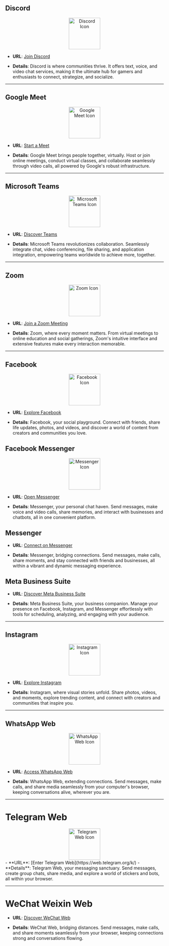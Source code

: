 ## **Discord** 
<div align="center">
    <img src="https://img.icons8.com/color/452/discord-logo.png" alt="Discord Icon" width="100px"/>
</div>

 - **URL**: [Join Discord](https://discord.com/channels/@me)

 - **Details**: Discord is where communities thrive. It offers text, voice, and video chat services, making it the ultimate hub for gamers and enthusiasts to connect, strategize, and socialize.

---

## **Google Meet** 
<div align="center">
    <img src="https://img.icons8.com/color/452/google-meet.png" alt="Google Meet Icon" width="100px"/>
</div>

- **URL**: [Start a Meet](https://meet.google.com/)

- **Details**: Google Meet brings people together, virtually. Host or join online meetings, conduct virtual classes, and collaborate seamlessly through video calls, all powered by Google's robust infrastructure.

---

## **Microsoft Teams** 
<div align="center">
    <img src="https://img.icons8.com/color/452/microsoft-teams.png" alt="Microsoft Teams Icon" width="100px"/>
</div>

- **URL**: [Discover Teams](https://teams.live.com/_#/communities/)

- **Details**: Microsoft Teams revolutionizes collaboration. Seamlessly integrate chat, video conferencing, file sharing, and application integration, empowering teams worldwide to achieve more, together.

---

##  **Zoom** 
<div align="center">
    <img src="https://img.icons8.com/color/452/zoom.png" alt="Zoom Icon" width="100px"/>
</div>

- **URL**: [Join a Zoom Meeting](https://zoom.us/join)

- **Details**: Zoom, where every moment matters. From virtual meetings to online education and social gatherings, Zoom's intuitive interface and extensive features make every interaction memorable.

---

##  **Facebook** 
<div align="center">
    <img src="https://img.icons8.com/color/452/facebook-new.png" alt="Facebook Icon" width="100px"/>
</div>

- **URL**: [Explore Facebook](https://www.facebook.com/)

- **Details**: Facebook, your social playground. Connect with friends, share life updates, photos, and videos, and discover a world of content from creators and communities you love.

##  **Facebook Messenger** 
<div align="center">
    <img src="https://img.icons8.com/color/452/facebook-messenger.png" alt="Messenger Icon" width="100px"/>
</div>

- **URL**: [Open Messenger](https://www.facebook.com/messages/t/)

- **Details**: Messenger, your personal chat haven. Send messages, make voice and video calls, share memories, and interact with businesses and chatbots, all in one convenient platform.

## **Messenger** 

- **URL**: [Connect on Messenger](https://www.messenger.com/)

- **Details**: Messenger, bridging connections. Send messages, make calls, share moments, and stay connected with friends and businesses, all within a vibrant and dynamic messaging experience.


## **Meta Business Suite** 

- **URL**: [Discover Meta Business Suite](https://business.facebook.com/)

- **Details**: Meta Business Suite, your business companion. Manage your presence on Facebook, Instagram, and Messenger effortlessly with tools for scheduling, analyzing, and engaging with your audience.

---

## **Instagram** 
<div align="center">
    <img src="https://img.icons8.com/color/452/instagram-new.png" alt="Instagram Icon" width="100px"/>
</div>

- **URL**: [Explore Instagram](https://www.instagram.com/)

- **Details**: Instagram, where visual stories unfold. Share photos, videos, and moments, explore trending content, and connect with creators and communities that inspire you.

---

## **WhatsApp Web** 
<div align="center">
    <img src="https://img.icons8.com/color/452/whatsapp--v1.png" alt="WhatsApp Web Icon" width="100px"/>
</div>

- **URL**: [Access WhatsApp Web](https://web.whatsapp.com/)

- **Details**: WhatsApp Web, extending connections. Send messages, make calls, and share media seamlessly from your computer's browser, keeping conversations alive, wherever you are.

---

# **Telegram Web** 
<div align="center">
    <img src="https://img.icons8.com/color/452/telegram-app.png" alt="Telegram Web Icon" width="100px"/>
</div>
- **URL**: [Enter Telegram Web](https://web.telegram.org/k/)
- **Details**: Telegram Web, your messaging sanctuary. Send messages, create group chats, share media, and explore a world of stickers and bots, all within your browser.

---

# **WeChat Weixin Web** 

- **URL**: [Discover WeChat Web](https://web.wechat.com/)

- **Details**: WeChat Web, bridging distances. Send messages, make calls, and share moments seamlessly from your browser, keeping connections strong and conversations flowing.
